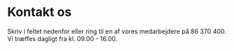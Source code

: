 # Kontakt os
Skriv i feltet nedenfor eller ring til en af vores medarbejdere på 86 370 400. Vi træffes dagligt fra kl. 09.00 - 16.00.
